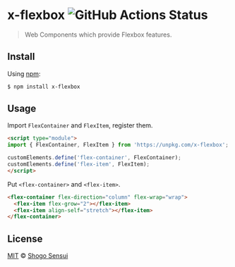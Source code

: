 # x-flexbox ![GitHub Actions Status](https://github.com/1000ch/x-flexbox/workflows/test/badge.svg)

> Web Components which provide Flexbox features.

## Install

Using [npm](https://www.npmjs.org/package/x-flexbox):

```sh
$ npm install x-flexbox
```

## Usage

Import `FlexContainer` and `FlexItem`, register them.

```html
<script type="module">
import { FlexContainer, FlexItem } from 'https://unpkg.com/x-flexbox';

customElements.define('flex-container', FlexContainer);
customElements.define('flex-item', FlexItem);
</script>
```

Put `<flex-container>` and `<flex-item>`.

```html
<flex-container flex-direction="column" flex-wrap="wrap">
  <flex-item flex-grow="2"></flex-item>
  <flex-item align-self="stretch"></flex-item>
</flex-container>
```

## License

[MIT](https://1000ch.mit-license.org) © [Shogo Sensui](https://github.com/1000ch)
